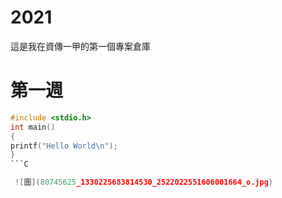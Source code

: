 # 2021
這是我在資傳一甲的第一個專案倉庫

# 第一週
```C
#include <stdio.h>
int main()
{
printf("Hello World\n");
}
```C

 ![圖](80745625_1330225683814530_2522022551606001664_o.jpg)

